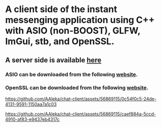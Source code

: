# A client side of the instant messenging application using C++ with ASIO (non-BOOST), GLFW, ImGui, stb, and OpenSSL.
## A server side is available [here](https://github.com/AAleka/chat-server)
### ASIO can be downloaded from the following [website](https://think-async.com/Asio/).
### OpenSSL can be downloaded from the following [website](https://www.openssl.org/source/).


https://github.com/AAleka/chat-client/assets/56869115/0c54f0c5-24de-4131-9591-1150aa7a1c03



https://github.com/AAleka/chat-client/assets/56869115/caef884a-5ccd-4910-af83-e9437eb4317c

